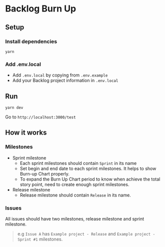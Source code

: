 # Backlog Burn Up

## Setup

### Install dependencies
    yarn

### Add .env.local
- Add `.env.local` by copying from `.env.example`
- Add your Backlog project information in `.env.local`

## Run
    yarn dev

Go to `http://localhost:3000/test`

## How it works

### Milestones
- Sprint milestone
  - Each sprint milestones should contain `Sprint` in its name
  - Set begin and end date to each sprint milestones. It helps to show Burn-up Chart properly.
  - To expand the Burn Up Chart period to know when achieve the total story point, need to create enough sprint milestones. 
- Release milestone
  - Release milestone should contain `Release` in its name.

### Issues
All issues should have two milestones, release milestone and sprint milestone.

> e.g `Issue A` has `Example project - Release` and `Example project - Sprint #1` milestones.
